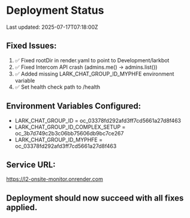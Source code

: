 # Deployment Status

Last updated: 2025-07-17T07:18:00Z

## Fixed Issues:
1. ✅ Fixed rootDir in render.yaml to point to Development/larkbot
2. ✅ Fixed Intercom API crash (admins.me() -> admins.list())
3. ✅ Added missing LARK_CHAT_GROUP_ID_MYPHFE environment variable
4. ✅ Set health check path to /health

## Environment Variables Configured:
- LARK_CHAT_GROUP_ID = oc_03378fd292afd3ff7cd5661a27d8f463
- LARK_CHAT_GROUP_ID_COMPLEX_SETUP = oc_3b7d749c2b3c06bb75606db9bc7ce267
- LARK_CHAT_GROUP_ID_MYPHFE = oc_03378fd292afd3ff7cd5661a27d8f463

## Service URL:
https://l2-onsite-monitor.onrender.com

## Deployment should now succeed with all fixes applied.